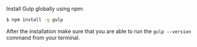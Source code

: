 Install Gulp globally using npm:

```bash
$ npm install -g gulp
```

After the installation make sure that you are able to run the `gulp --version` command from your terminal.
